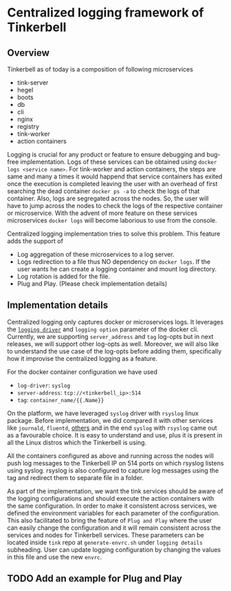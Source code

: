 # Centralized logging framework of Tinkerbell

## Overview

Tinkerbell as of today is a composition of following microservices
- tink-server
- hegel
- boots
- db
- cli
- nginx
- registry
- tink-worker
- action containers


Logging is crucial for any product or feature to ensure debugging and bug-free implementation. Logs of these services can be obtained using `docker logs <service name>`. For tink-worker and action containers, the steps are same and many a times it would happend that service containers has exited once the execution is completed leaving the user with an overhead of first searching the dead container `docker ps -a` to check the logs of that container. Also, logs are segregated across the nodes. So, the user will have to jump across the nodes to check the logs of the respective container or microservice. With the advent of more feature on these services microservices `docker logs` will become laborious to use from the console.

Centralized logging implementation tries to solve this problem. This feature adds the support of
- Log aggregation of these microservices to a log server.
- Logs redirection to a file thus NO dependency on `docker logs`. If the user wants he can create a logging container and mount log directory.
- Log rotation is added for the file.
- Plug and Play. (Please check implementation details)

## Implementation details

Centralized logging only captures docker or microservices logs. It leverages the [`logging driver`](https://docs.docker.com/config/containers/logging/configure/) and `logging option` parameter of the docker cli. Currently, we are supporting `server_address` and `tag` log-opts but in next releases, we will support other log-opts as well.
Moreover, we will also like to understand the use case of the log-opts before adding them, specifically how it improvise the centralized logging as a feature.


For the docker container configuration we have used
- `log-driver`: `syslog`
- `server-address`: `tcp://<tinkerbell_ip>:514`
- `tag`: `container_name/{{.Name}}`

On the platform, we have leveraged `syslog` driver with `rsyslog` linux package. Before implementation, we did compared it with other services like `journald`, `fluentd`, [others](https://docs.docker.com/config/containers/logging/dual-logging/) and in the end `syslog` with `rsyslog` came out as a favourable choice. It is easy to understand and use, plus it is present in all the Linux distros which the Tinkerbell is using.

All the containers configured as above and running across the nodes will push log messages to the Tinkerbell IP on 514 ports on which rsyslog listens using syslog. rsyslog is also configured to capture log messages using the tag and redirect them to separate file in a folder.

As part of the implementation, we want the tink services should be aware of the logging configurations and should execute the action containers with the same configuration. In order to make it consistent across services, we defined the environment variables for each parameter of the configuration. This also facilitated to bring the feature of `Plug and Play` where the user can easily change the configuration and it will remain consistent across the services and nodes for Tinkerbell services. These parameters can be located inside `tink` repo at `generate-envrc.sh` under `logging details` subheading. User can update logging configuration by changing the values in this file and use the new `envrc`.


## TODO Add an example for Plug and Play
